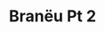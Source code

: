 ---
layout: work-blocks-layout
title: "Branëu Pt 2"
season: "4"

masthead-image           : /dist/images/braneu-cover.jpg

category: special-project, website
portfolio-grid: need
seo-description: SVNCRWNS worked with Braneu to take their idea to an e-commerce platform featuring their collection of mens, womens and childrens clothing.
seo-keywords: production company, svncrwns, e-commerce, women-owned businesses, creative team, consulting, business operations, launch my brand, manage my brand, photography, videography, special projects
work-tags 							: "web design + development"
work-space 							: "client"
portfolio-cover						: /dist/images/braneu-cover.jpg

project-links: 
- website: http://www.braneu.com

page_sections:
- template: project-meta
  block: project-meta
  category: website
  brand-statement: "Establishing brand presence with an online shop to showcase monthly releases from new fashion line." 
- template: project-details
  block: project-details
  project-details-cover: /dist/images/braneu-project-details.jpg
  summary: "Branëu is a fashion line for the overachievers and early adopters.  The concept originally came in 2015.  After careful detail and planning, Branëu releases it’s first collection F/W 2018."
  opportunity: "SVNCRWNS has been working with the founder for Branëu on several other ventures.  When this concept was on the table, we jumped on it.  We saw an opportunity to design a simple user experience that we could build on in time as the brand starts to see growth."
  insights: "The cheapest way to market is heavy marketing of original content and navigating your potential users to an e-commerce platform to convert.  Digital is the main channel to connect with audience, the e-commerce option was an easier entry to market, providing analytics to help drive decision making."
  solution: "The team settled on using Squarespace for its e-commerce support and ease of admin backend.  Our goal is to setup our clients with great tools that they can manage.  We design the tools, we manage the use, and then we leverage the tools to drive to market better, faster and more often."
- template: editorial-image-ok
  block: editorial-image
  editorial-images:
  - image-name: /dist/images/braneu-project-1.png
    image-caption-title: Started w/ wireframe + design mockups
    image-caption: At the beginning of new web projects, our process goes like this - we have a discovery session, we learn about the project, if it’s a good fit, we move forward.  We start designing the user experience using tools like Adobe Design, Marvel and Sketch.  Our favorite tool is Sketch.  We source stock photography to move quickly in our Agile process, and fill in the gaps as we get closer to a final design.  Once we finalize the design, we start developing the mockups into a live, clickable product that can be shared with a userbase.
  - image-name: /dist/images/braneu-project-2.png
    image-caption-title: Client delivered hi-res images for brand looks
    image-caption: We cannot stress enough how important imagery is for launching and maintaining a fresh brand.  Our client delivered these images to be used on the website.  Usually we schedule and shoot images for our clients with website or e-commerce projects, however, this project had a tight timeline and the best option was for the client to deliver, and they did!
  - image-name: /dist/images/braneu-project-3.png
    image-caption-title: Responsive Design is not optional!
    image-caption: Browsing on mobile devices is the leader for how users are consuming information.  Having our platforms accessible on all devices with simple user experiences is always our main goal.  Don't lose sales because the user experience for mobile browsing is inadequate.
- template: credits002
  block: credits002
  website-link: http://www.braneu.com
  credits:
  - position: E-commerce Web Design & Development
    names:
    - name: SVNCRWNS

---